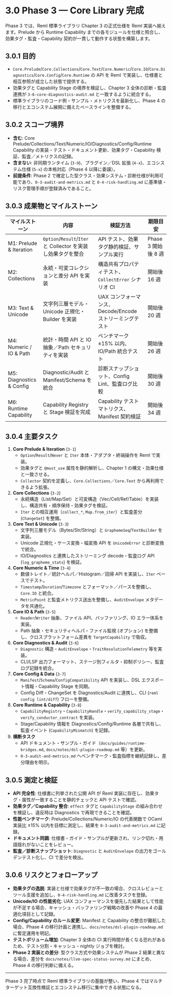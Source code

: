 # 3.0 Phase 3 — Core Library 完成

Phase 3 では、Reml 標準ライブラリ Chapter 3 の正式仕様を Reml 実装へ揃えます。Prelude から Runtime Capability までの各モジュールを仕様と照合し、効果タグ・監査・Capability 契約が一貫して動作する状態を構築します。

## 3.0.1 目的
- `Core.Prelude`/`Core.Collections`/`Core.Text`/`Core.Numeric`/`Core.IO`/`Core.Diagnostics`/`Core.Config`/`Core.Runtime` の API を Reml で実装し、仕様書と相互参照が成立した状態で提供する。
- 効果タグと Capability Stage の境界を検証し、Chapter 3 全体の診断・監査連携が `3-6-core-diagnostics-audit.md` と一致するように統合する。
- 標準ライブラリのコード例・サンプル・メトリクスを最新化し、Phase 4 の移行とエコシステム展開に備えたベースラインを整備する。

## 3.0.2 スコープ境界
- **含む**: Core Prelude/Collections/Text/Numeric/IO/Diagnostics/Config/Runtime Capability の実装・テスト・ドキュメント更新、効果タグ・Capability 検証、監査／メトリクスの記録。
- **含まない**: 非同期ランタイム (`3-9`)、プラグイン／DSL 拡張 (`4-x`)、エコシステム仕様 (`5-x`) の本格対応（Phase 4 以降に委譲）。
- **前提条件**: Phase 2 で確定した型クラス・効果システム・診断仕様が利用可能であり、`0-3-audit-and-metrics.md` と `0-4-risk-handling.md` に基準値・リスク管理手順が登録済みであること。

## 3.0.3 成果物とマイルストーン
| マイルストーン | 内容 | 検証方法 | 期限目安 |
|----------------|------|----------|----------|
| M1: Prelude & Iteration | `Option`/`Result`/`Iter` と Collector を実装し効果タグを整合 | API テスト、効果タグ静的検証、サンプル実行 | Phase 3 開始後 8 週 |
| M2: Collections | 永続・可変コレクションと差分 API を実装 | 構造共有プロパティテスト、`CollectError` シナリオ CI | 開始後 16 週 |
| M3: Text & Unicode | 文字列三層モデル・Unicode 正規化・Builder を実装 | UAX コンフォーマンス、Decode/Encode ストリーミングテスト | 開始後 20 週 |
| M4: Numeric / IO & Path | 統計・時間 API と IO 抽象／Path セキュリティを実装 | ベンチマーク ±15% 以内、IO/Path 統合テスト | 開始後 26 週 |
| M5: Diagnostics & Config | Diagnostic/Audit と Manifest/Schema を統合 | 診断スナップショット、Config Lint、監査ログ比較 | 開始後 30 週 |
| M6: Runtime Capability | Capability Registry と Stage 検証を完成 | Capability テストマトリクス、Manifest 契約検証 | 開始後 34 週 |

## 3.0.4 主要タスク

1. **Core Prelude & Iteration** (`3-1`)
   - `Option`/`Result`/`Never` と `Iter` 本体・アダプタ・終端操作を Reml で実装。
   - 効果タグと `@must_use` 属性を静的解析し、Chapter 1 の構文・効果仕様と一致させる。
   - `Collector` 契約を定義し、`Core.Collections`／`Core.Text` から再利用できるよう拡張。
2. **Core Collections** (`3-2`)
   - 永続構造（List/Map/Set）と可変構造（Vec/Cell/Ref/Table）を実装し、構造共有・順序保持・効果タグを検証。
   - `Iter` との相互運用（`collect_*`, `Map.from_iter`）と監査差分 (`ChangeSet`) を整備。
3. **Core Text & Unicode** (`3-3`)
   - 文字列三層モデル（Bytes/Str/String）と `GraphemeSeq`/`TextBuilder` を実装。
   - Unicode 正規化・ケース変換・幅変換 API を `UnicodeError` と診断変換で統合。
   - IO/Diagnostics と連携したストリーミング decode・監査ログ API (`log_grapheme_stats`) を検証。
4. **Core Numeric & Time** (`3-4`)
   - 数値トレイト／統計ヘルパ／Histogram／回帰 API を実装し、`Iter` ベースでテスト。
   - `Timestamp`/`Duration`/`Timezone` とフォーマット／パースを整備し、`Core.IO` と統合。
   - `MetricPoint` と監査メトリクス送出を整備し、`AuditEnvelope` メタデータを共通化。
5. **Core IO & Path** (`3-5`)
   - `Reader`/`Writer` 抽象、ファイル API、バッファリング、IO エラー体系を実装。
   - Path 抽象・セキュリティヘルパ・ファイル監視 (オプション) を整備し、クロスプラットフォーム差異を `TargetCapability` で吸収。
6. **Core Diagnostics & Audit** (`3-6`)
   - `Diagnostic` 構造・`AuditEnvelope`・`TraitResolutionTelemetry` 等を実装。
   - CLI/LSP 出力フォーマット、ステージ別フィルタ・抑制ポリシー、監査ログ記録を統合。
7. **Core Config & Data** (`3-7`)
   - `Manifest`/`Schema`/`ConfigCompatibility` API を実装し、DSL エクスポート情報・Capability Stage を同期。
   - Config Diff・ChangeSet を Diagnostics/Audit に連携し、CLI (`reml config lint/diff`) フローを整備。
8. **Core Runtime & Capability** (`3-8`)
   - `CapabilityRegistry`・`CapabilityHandle`・`verify_capability_stage`・`verify_conductor_contract` を実装。
   - Stage/Capability 情報を Diagnostics/Config/Runtime 各層で共有し、監査イベント (`CapabilityMismatch`) を記録。
9. **横断タスク**
   - API ドキュメント・サンプル・ガイド（`docs/guides/runtime-bridges.md`, `docs/notes/dsl-plugin-roadmap.md` 等）を更新。
   - `0-3-audit-and-metrics.md` へベンチマーク・監査指標を継続記録し、差分理由を明示。

## 3.0.5 測定と検証
- **API 完全性**: 仕様書に列挙された公開 API が Reml 実装に存在し、効果タグ・属性が一致することを静的チェックと API テストで確認。
- **効果タグ／Capability 整合**: `effect` タグと `CapabilityStage` の組み合わせを検証し、違反時は Diagnostics で再現できることを確認。
- **性能ベンチマーク**: Prelude/Collections/Numeric/IO の代表関数で OCaml 実装比 ±15% 以内を目標に測定し、結果を `0-3-audit-and-metrics.md` に記録。
- **ドキュメント同調**: 仕様書・ガイド・サンプルが更新され、リンク切れ・用語揺れがないことをレビュー。
- **監査／診断スナップショット**: `Diagnostic` と `AuditEnvelope` の出力をゴールデンテスト化し、CI で差分を検出。

## 3.0.6 リスクとフォローアップ
- **効果タグの逸脱**: 実装と仕様で効果タグが不一致の場合、クロスレビューとツール支援を追加し、`0-4-risk-handling.md` に改善タスクを登録。
- **Unicode/IO の性能劣化**: UAX コンフォーマンスを優先した結果として性能が不足する場合、キャッシュ・バッファリング戦略の改善や Phase 4 の最適化項目として記録。
- **Config/Capability のルール変更**: Manifest と Capability の整合が難航した場合、Phase 4 の移行計画と連携し、`docs/notes/dsl-plugin-roadmap.md` に暫定運用を明記。
- **テストボリューム増加**: Chapter 3 全体の CI 実行時間が長くなる恐れがあるため、テスト分割・キャッシュ・nightly ジョブを検討。
- **Phase 2 実装との差分**: 型クラス方式や効果システムが Phase 2 結果と異なる場合、差分を `docs/notes/llvm-spec-status-survey.md` にまとめ、Phase 4 の移行判断に備える。

---

Phase 3 完了時点で Reml 標準ライブラリの基盤が整い、Phase 4 ではマルチターゲット互換性検証とエコシステム移行に集中できる状態になる。
